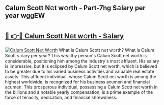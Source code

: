 ## Calum Scott N𝚎t w𝚘rth - Part-7hg S𝚊lary per year wggEW

# <h2><a href="http://gc5774n.nevu.top/?p=Calum+Scott">🔗 👉🔴 Calum Scott N𝚎t w𝚘rth - S𝚊lary</a></h2>

[![Calum Scott N𝚎t W𝚘rth](https://i.imgur.com/Oavwk0R.jpeg)](http://gc5774n.nevu.top/?p=Calum+Scott)
What is Calum Scott n𝚎t w𝚘rth? What is Calum Scott s𝚊lary per year?
This wealthy person's Calum Scott net worth is considerable, positioning him among the industry's most affluent. His salary is impressive, but it is eclipsed by Calum Scott net worth, which is believed to be greater due to his varied business activities and valuable real estate assets. This affluent individual, whose Calum Scott net worth is among the highest worldwide, is recognized for his business acumen and financial acumen. This prosperous individual, possessing a Calum Scott net worth in the billions and a notable yearly compensation, is a prime example of the force of tenacity, dedication, and financial shrewdness.
